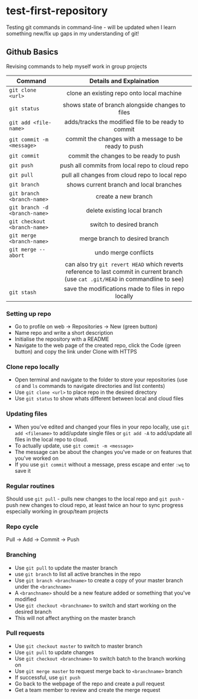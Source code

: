 # test-first-repository
Testing git commands in command-line - will be updated when I learn something new/fix up gaps in my understanding of git!

## Github Basics
Revising commands to help myself work in group projects 

| Command                       | Details and Explaination                                                                                                              |
| ------------------------------|:-------------------------------------------------------------------------------------------------------------------------------------:|
| `git clone <url>`             | clone an existing repo onto local machine                                                                                             | 
| `git status`                  | shows state of branch alongside changes to files                                                                                      | 
| `git add <file-name>`         | adds/tracks the modified file to be ready to commit                                                                                   | 
| `git commit -m <message>`     | commit the changes with a message to be ready to push                                                                                 | 
| `git commit`                  | commit the changes to be ready to push                                                                                                | 
| `git push`                    | push all commits from local repo to cloud repo                                                                                        | 
| `git pull`                    | pull all changes from cloud repo to local repo                                                                                        | 
| `git branch`                  | shows current branch and local branches                                                                                               | 
| `git branch <branch-name>`    | create a new branch                                                                                                                   | 
| `git branch -d <branch-name>` | delete existing local branch                                                                                                          | 
| `git checkout <branch-name>`  | switch to desired branch                                                                                                              | 
| `git merge <branch-name>`     | merge branch to desired branch                                                                                                        | 
| `git merge --abort`           | undo merge conflicts                                                                                                                  | 
|                               | can also try `git revert HEAD` which reverts reference to last commit in current branch (use `cat .git/HEAD` in commandline to see)   | 
| `git stash`                   | save the modifications made to files in repo locally                                                                                  |                                    

### Setting up repo
- Go to profile on web -> Repositories -> New (green button)
- Name repo and write a short description
- Initialise the repository with a README
- Navigate to the web page of the created repo, click the Code (green button) and copy the link under Clone with HTTPS

### Clone repo locally
- Open terminal and navigate to the folder to store your repositories (use `cd` and `ls` commands to navigate directories and list contents)
- Use `git clone <url>` to place repo in the desired directory
- Use `git status` to show whats different between local and cloud files

### Updating files
- When you've edited and changed your files in your repo locally, use `git add <filename>` to add/update single files or `git add -A` to add/update all files in the local repo to cloud.
- To actually update, use `git commit -m <message>`
- The message can be about the changes you've made or on features that you've worked on
- If you use `git commit` without a message, press escape and enter `:wq` to save it

### Regular routines
Should use `git pull` - pulls new changes to the local repo and `git push` - push new changes to cloud repo, at least twice an hour to sync progress especially working in group/team projects

### Repo cycle
Pull -> Add -> Commit -> Push

### Branching
- Use `git pull` to update the master branch
- use `git branch` to list all active branches in the repo
- Use `git branch <branchname>` to create a copy of your master branch under the `<branchname>`
- A `<branchname>` should be a new feature added or something that you've modified
- Use `git checkout <branchname>` to switch and start working on the desired branch
- This will not affect anything on the master branch

### Pull requests
- Use `git checkout master` to switch to master branch
- Use `git pull` to update changes
- Use `git checkout <branchname>` to switch batch to the branch working on
- Use `git merge master` to request merge back to `<branchname>` branch
- If successful, use `git push`
- Go back to the webpage of the repo and create a pull request
- Get a team member to review and create the merge request

